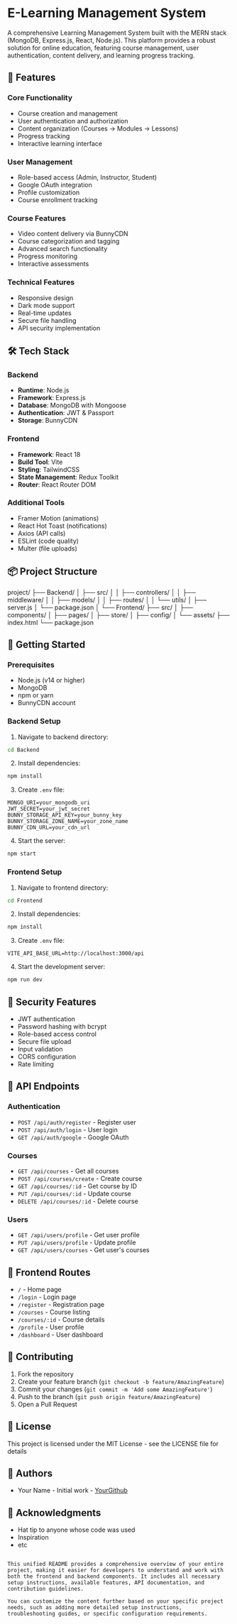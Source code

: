 # E-Learning Management System

A comprehensive Learning Management System built with the MERN stack (MongoDB, Express.js, React, Node.js). This platform provides a robust solution for online education, featuring course management, user authentication, content delivery, and learning progress tracking.

## 🌟 Features

### Core Functionality
- Course creation and management
- User authentication and authorization
- Content organization (Courses → Modules → Lessons)
- Progress tracking
- Interactive learning interface

### User Management
- Role-based access (Admin, Instructor, Student)
- Google OAuth integration
- Profile customization
- Course enrollment tracking

### Course Features
- Video content delivery via BunnyCDN
- Course categorization and tagging
- Advanced search functionality
- Progress monitoring
- Interactive assessments

### Technical Features
- Responsive design
- Dark mode support
- Real-time updates
- Secure file handling
- API security implementation

## 🛠️ Tech Stack

### Backend
- **Runtime**: Node.js
- **Framework**: Express.js
- **Database**: MongoDB with Mongoose
- **Authentication**: JWT & Passport
- **Storage**: BunnyCDN

### Frontend
- **Framework**: React 18
- **Build Tool**: Vite
- **Styling**: TailwindCSS
- **State Management**: Redux Toolkit
- **Router**: React Router DOM

### Additional Tools
- Framer Motion (animations)
- React Hot Toast (notifications)
- Axios (API calls)
- ESLint (code quality)
- Multer (file uploads)

## 📦 Project Structure

project/
├── Backend/
│ ├── src/
│ │ ├── controllers/
│ │ ├── middleware/
│ │ ├── models/
│ │ ├── routes/
│ │ └── utils/
│ ├── server.js
│ └── package.json
│
└── Frontend/
├── src/
│ ├── components/
│ ├── pages/
│ ├── store/
│ ├── config/
│ └── assets/
├── index.html
└── package.json

## 🚀 Getting Started

### Prerequisites
- Node.js (v14 or higher)
- MongoDB
- npm or yarn
- BunnyCDN account

### Backend Setup

1. Navigate to backend directory:
```bash
cd Backend
```

2. Install dependencies:
```bash
npm install
```

3. Create `.env` file:
```env
MONGO_URI=your_mongodb_uri
JWT_SECRET=your_jwt_secret
BUNNY_STORAGE_API_KEY=your_bunny_key
BUNNY_STORAGE_ZONE_NAME=your_zone_name
BUNNY_CDN_URL=your_cdn_url
```

4. Start the server:
```bash
npm start
```

### Frontend Setup

1. Navigate to frontend directory:
```bash
cd Frontend
```

2. Install dependencies:
```bash
npm install
```

3. Create `.env` file:
```env
VITE_API_BASE_URL=http://localhost:3000/api
```

4. Start the development server:
```bash
npm run dev
```

## 🔐 Security Features

- JWT authentication
- Password hashing with bcrypt
- Role-based access control
- Secure file upload
- Input validation
- CORS configuration
- Rate limiting

## 📝 API Endpoints

### Authentication
- `POST /api/auth/register` - Register user
- `POST /api/auth/login` - User login
- `GET /api/auth/google` - Google OAuth

### Courses
- `GET /api/courses` - Get all courses
- `POST /api/courses/create` - Create course
- `GET /api/courses/:id` - Get course by ID
- `PUT /api/courses/:id` - Update course
- `DELETE /api/courses/:id` - Delete course

### Users
- `GET /api/users/profile` - Get user profile
- `PUT /api/users/profile` - Update profile
- `GET /api/users/courses` - Get user's courses

## 🎨 Frontend Routes

- `/` - Home page
- `/login` - Login page
- `/register` - Registration page
- `/courses` - Course listing
- `/courses/:id` - Course details
- `/profile` - User profile
- `/dashboard` - User dashboard

## 🤝 Contributing

1. Fork the repository
2. Create your feature branch (`git checkout -b feature/AmazingFeature`)
3. Commit your changes (`git commit -m 'Add some AmazingFeature'`)
4. Push to the branch (`git push origin feature/AmazingFeature`)
5. Open a Pull Request

## 📄 License

This project is licensed under the MIT License - see the LICENSE file for details

## 👥 Authors

- Your Name - Initial work - [YourGithub](https://github.com/yourusername)

## 🙏 Acknowledgments

- Hat tip to anyone whose code was used
- Inspiration
- etc
```

This unified README provides a comprehensive overview of your entire project, making it easier for developers to understand and work with both the frontend and backend components. It includes all necessary setup instructions, available features, API documentation, and contribution guidelines.

You can customize the content further based on your specific project needs, such as adding more detailed setup instructions, troubleshooting guides, or specific configuration requirements.


